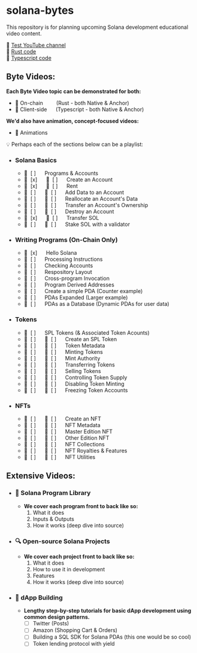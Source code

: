 # solana-bytes
This repository is for planning upcoming Solana development educational video content.

:movie_camera: [Test YouTube channel](https://www.youtube.com/channel/UCcP7lAKS6XOL_cczIfEqcHQ)   
:crab: [Rust code](https://github.com/solana-developers/program-examples)   
:space_invader: [Typescript code](https://github.com/solana-developers/web3-examples)   

## Byte Videos:
**Each Byte Video topic can be demonstrated for both:**
- :crab: On-chain         (Rust - both Native & Anchor)
- :space_invader: Client-side      (Typescript - both Native & Anchor)   

**We'd also have animation, concept-focused videos:**
- :star2: Animations   

:bulb: Perhaps each of the sections below can be a playlist:
* ### Solana Basics
    * :star2:  [ ]      Programs & Accounts
    * :crab:  [x]      :space_invader:  [ ]      Create an Account
    * :crab:  [x]      :space_invader:  [ ]      Rent
    * :crab:  [ ]      :space_invader:  [ ]      Add Data to an Account
    * :crab:  [ ]      :space_invader:  [ ]      Reallocate an Account's Data
    * :crab:  [ ]      :space_invader:  [ ]      Transfer an Account's Ownership
    * :crab:  [ ]      :space_invader:  [ ]      Destroy an Account
    * :crab:  [x]      :space_invader:  [ ]      Transfer SOL
    * :crab:  [ ]      :space_invader:  [ ]      Stake SOL with a validator
* ### Writing Programs (On-Chain Only)
    * :crab:  [x]      Hello Solana
    * :crab:  [ ]      Processing Instructions
    * :crab:  [ ]      Checking Accounts
    * :crab:  [ ]      Respository Layout
    * :crab:  [ ]      Cross-program Invocation
    * :star2:  [ ]      Program Derived Addresses
    * :crab:  [ ]      Create a simple PDA (Counter example)
    * :crab:  [ ]      PDAs Expanded (Larger example)
    * :crab:  [ ]      PDAs as a Database (Dynamic PDAs for user data)
* ### Tokens
    * :star2:  [ ]      SPL Tokens (& Associated Token Acounts)
    * :crab:  [ ]      :space_invader:  [ ]      Create an SPL Token
    * :crab:  [ ]      :space_invader:  [ ]      Token Metadata
    * :crab:  [ ]      :space_invader:  [ ]      Minting Tokens
    * :crab:  [ ]      :space_invader:  [ ]      Mint Authority
    * :crab:  [ ]      :space_invader:  [ ]      Transferring Tokens
    * :crab:  [ ]      :space_invader:  [ ]      Selling Tokens
    * :crab:  [ ]      :space_invader:  [ ]      Controlling Token Supply
    * :crab:  [ ]      :space_invader:  [ ]      Disabling Token Minting
    * :crab:  [ ]      :space_invader:  [ ]      Freezing Token Accounts
* ### NFTs
    * :crab:  [ ]      :space_invader:  [ ]      Create an NFT
    * :crab:  [ ]      :space_invader:  [ ]      NFT Metadata
    * :crab:  [ ]      :space_invader:  [ ]      Master Edition NFT
    * :crab:  [ ]      :space_invader:  [ ]      Other Edition NFT
    * :crab:  [ ]      :space_invader:  [ ]      NFT Collections
    * :crab:  [ ]      :space_invader:  [ ]      NFT Royalties & Features
    * :crab:  [ ]      :space_invader:  [ ]      NFT Utilities

## Extensive Videos:
* ### :green_book: Solana Program Library
    * **We cover each program front to back like so:**
        1. What it does
        2. Inputs & Outputs
        3. How it works (deep dive into source)
* ### :mag: Open-source Solana Projects
    * **We cover each project front to back like so:**
        1. What it does
        2. How to use it in development
        2. Features
        3. How it works (deep dive into source)
* ### :hammer: dApp Building
    * **Lengthy step-by-step tutorials for basic dApp development using common design patterns.**
        * [ ] Twitter (Posts)
        * [ ] Amazon (Shopping Cart & Orders)
        * [ ] Building a SQL SDK for Solana PDAs (this one would be so cool)
        * [ ] Token lending protocol with yield
